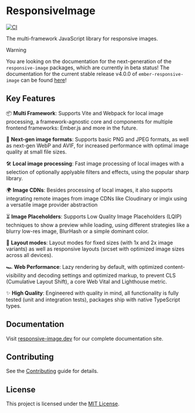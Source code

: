 # ResponsiveImage

[![CI](https://github.com/simonihmig/responsive-image/actions/workflows/ci.yml/badge.svg)](https://github.com/simonihmig/responsive-image/actions/workflows/ci.yml)

The multi-framework JavaScript library for responsive images.

> [!WARNING]  
> You are looking on the documentation for the next-generation of the `responsive-image` packages, which are currently in beta status!
> The documentation for the current stable release v4.0.0 of `ember-responsive-image` can be found [here](https://github.com/simonihmig/responsive-image/tree/release_v4)!

## Key Features

📦 **Multi Framework**:
Supports Vite and Webpack for local image processing, a framework-agnostic core and components for multiple frontend frameworks: Ember.js and more in the future.

🌇 **Next-gen image formats**:
Supports basic PNG and JPEG formats, as well as next-gen WebP and AVIF, for increased performance with optimal image quality at small file sizes.

🛠️ **Local image processing**:
Fast image processing of local images with a selection of optionally applyable filters and effects, using the popular sharp library.

🌍 **Image CDNs**:
Besides processing of local images, it also supports integrating remote images from image CDNs like Cloudinary or imgix using a versatile image provider abstraction

⏳ **Image Placeholders**:
Supports Low Quality Image Placeholders (LQIP) techniques to show a preview while loading, using different strategies like a blurry low-res image, BlurHash or a simple dominant color.

📱 **Layout modes**:
Layout modes for fixed sizes (with 1x and 2x image variants) as well as responsive layouts (srcset with optimized image sizes across all devices).

🏎 **Web Performance**:
Lazy rendering by default, with optimized content-visibility and decoding settings and optimized markup, to prevent CLS (Cumulative Layout Shift), a core Web Vital and Lighthouse metric.

✨ **High Quality**:
Engineered with quality in mind, all functionality is fully tested (unit and integration tests), packages ship with native TypeScript types.

## Documentation

Visit [responsive-image.dev](https://responsive-image.dev) for our complete documentation site.

## Contributing

See the [Contributing](CONTRIBUTING.md) guide for details.

## License

This project is licensed under the [MIT License](LICENSE.md).
